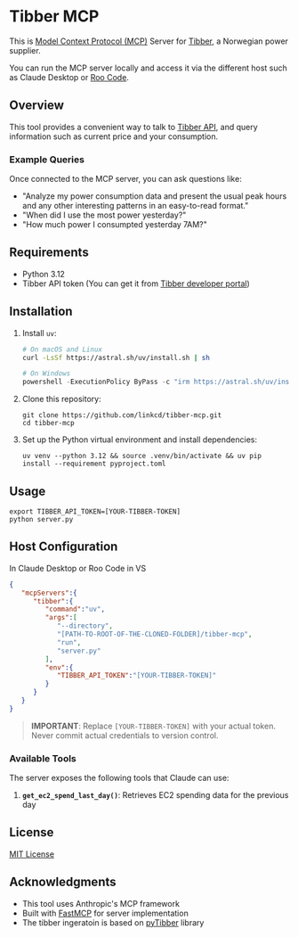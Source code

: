 # Tibber MCP
This is [Model Context Protocol (MCP)](https://modelcontextprotocol.io/introduction) Server for [Tibber](https://tibber.com/), a Norwegian power supplier. 

You can run the MCP server locally and access it via the different host such as Claude Desktop or [Roo Code](https://marketplace.visualstudio.com/items?itemName=RooVeterinaryInc.roo-cline).

## Overview

This tool provides a convenient way to talk to [Tibber API](https://developer.tibber.com/docs), and query information such as current price and your consumption.

### Example Queries
Once connected to the MCP server, you can ask questions like:
- "Analyze my power consumption data and present the usual peak hours and any other interesting patterns in an easy-to-read format."
- "When did I use the most power yesterday?"
- "How much power I consumpted yesterday 7AM?"


## Requirements
- Python 3.12
- Tibber API token (You can get it from [Tibber developer portal](https://developer.tibber.com/settings/access-token))

## Installation
1. Install `uv`:
   ```bash
   # On macOS and Linux
   curl -LsSf https://astral.sh/uv/install.sh | sh
   ```
   
   ```powershell
   # On Windows
   powershell -ExecutionPolicy ByPass -c "irm https://astral.sh/uv/install.ps1 | iex"
   ```

2. Clone this repository:
   ```
   git clone https://github.com/linkcd/tibber-mcp.git
   cd tibber-mcp
   ```

3. Set up the Python virtual environment and install dependencies:
   ```
   uv venv --python 3.12 && source .venv/bin/activate && uv pip install --requirement pyproject.toml
   ```

## Usage
```
export TIBBER_API_TOKEN=[YOUR-TIBBER-TOKEN]
python server.py
```

## Host Configuration
In Claude Desktop or Roo Code in VS
```json
{
   "mcpServers":{
      "tibber":{
         "command":"uv",
         "args":[
            "--directory",
            "[PATH-TO-ROOT-OF-THE-CLONED-FOLDER]/tibber-mcp",
            "run",
            "server.py"
         ],
         "env":{
            "TIBBER_API_TOKEN":"[YOUR-TIBBER-TOKEN]"
         }
      }
   }
}
```
> **IMPORTANT**: Replace `[YOUR-TIBBER-TOKEN]` with your actual token. Never commit actual credentials to version control.

### Available Tools
The server exposes the following tools that Claude can use:

1. **`get_ec2_spend_last_day()`**: Retrieves EC2 spending data for the previous day


## License
[MIT License](LICENSE)

## Acknowledgments
- This tool uses Anthropic's MCP framework
- Built with [FastMCP](https://github.com/jlowin/fastmcp) for server implementation
- The tibber ingeratoin is based on [pyTibber](https://github.com/Danielhiversen/pyTibber) library
